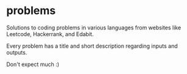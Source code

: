 # problems
Solutions to coding problems in various languages from websites like Leetcode, Hackerrank, and Edabit.

Every problem has a title and short description regarding inputs and outputs.

Don't expect much :)
